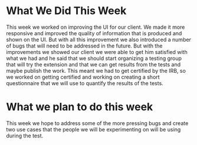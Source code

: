 # What We Did This Week

This week we worked on improving the UI for our client. We made it more responsive and improved the quality of information that is produced and shown on the UI. But with all this improvement we also introduced a number of bugs that will need to be addressed in the future. But with the improvements we showed our client we were able to get him satisfied with what we had and he said that we should start organizing a testing group that will try the extension and that we can get results from the tests and maybe publish the work. This meant we had to get certified by the IRB, so we worked on getting certified and working on creating a short questionnaire that we will use to quantify the results of the tests.

# What we plan to do this week

This week we hope to address some of the more pressing bugs and create two use cases that the people we will be experimenting on will be using during the test. 